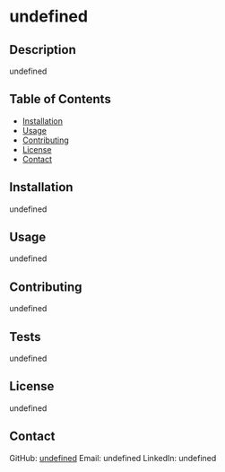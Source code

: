 
# undefined

## Description

undefined

## Table of Contents
  * [Installation](#installation)
  * [Usage](#usage)
  * [Contributing](#contributing)
  * [License](#license)
  * [Contact](#contact)
## Installation

undefined

## Usage

undefined

## Contributing

undefined

## Tests

undefined

## License

undefined

## Contact

GitHub: [undefined](https://github.com/undefined)
Email: undefined
LinkedIn: undefined
